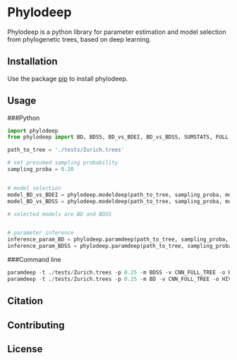 # Phylodeep

Phylodeep is a python library for parameter estimation and model selection from phylogenetic trees, based on deep learning.

## Installation

Use the package [pip](https://pip.pypa.io/en/stable/) to install phylodeep.

## Usage 

###Python

```python
import phylodeep
from phylodeep import BD, BDSS, BD_vs_BDEI, BD_vs_BDSS, SUMSTATS, FULL

path_to_tree = './tests/Zurich.trees'

# set presumed sampling probability
sampling_proba = 0.20


# model selection
model_BD_vs_BDEI = phylodeep.modeldeep(path_to_tree, sampling_proba, model=BD_vs_BDEI, vector_representation=FULL)
model_BD_vs_BDSS = phylodeep.modeldeep(path_to_tree, sampling_proba, model=BD_vs_BDSS, vector_representation=FULL)

# selected models are BD and BDSS


# parameter inference
inference_param_BD = phylodeep.paramdeep(path_to_tree, sampling_proba, model=BD, vector_representation=FULL)
inference_param_BDSS = phylodeep.paramdeep(path_to_tree, sampling_proba, model=BDSS, vector_representation=FULL)

```

###Command line
```python
paramdeep -t ./tests/Zurich.trees -p 0.25 -m BDSS -v CNN_FULL_TREE -o HIV_Zurich_BDSS.csv
paramdeep -t ./tests/Zurich.trees -p 0.25 -m BD -v CNN_FULL_TREE -o HIV_Zurich_BD.csv

```



## Citation


## Contributing


## License